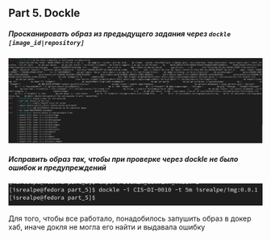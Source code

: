 ## Part 5. Dockle

##### Просканировать образ из предыдущего задания через `dockle [image_id|repository]`

![before](pict/before.png)

##### Исправить образ так, чтобы при проверке через dockle не было ошибок и предупреждений

![after](pict/after.png)

Для того, чтобы все работало, понадобилось запушить образ в докер хаб, иначе докля не могла его найти и выдавала ошибку